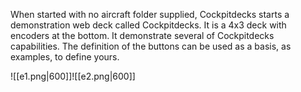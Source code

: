 When started with no aircraft folder supplied, Cockpitdecks starts a demonstration web deck called Cockpitdecks. It is a 4x3 deck with encoders at the bottom. It demonstrate several of Cockpitdecks capabilities. The definition of the buttons can be used as a basis, as examples, to define yours.

![[e1.png|600]]![[e2.png|600]]
